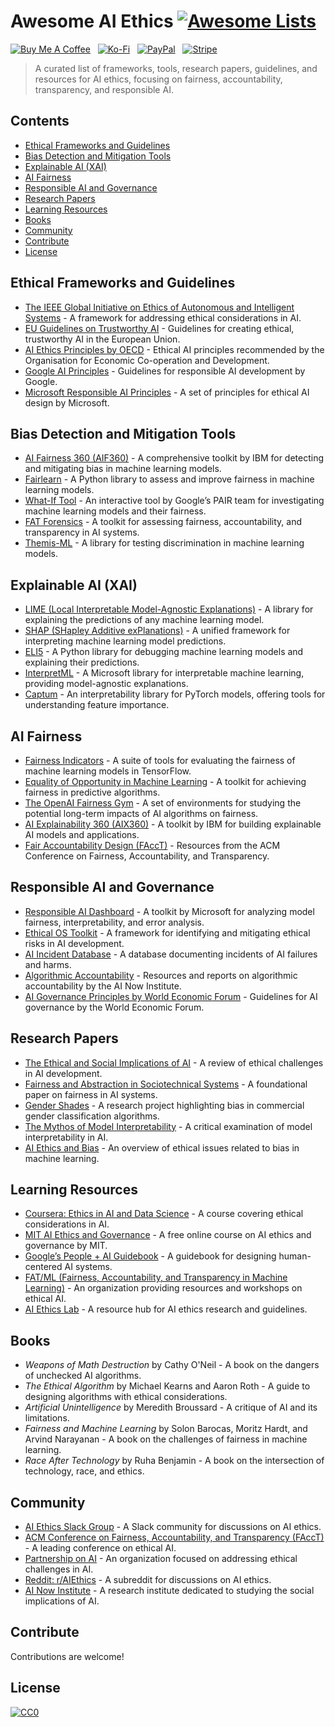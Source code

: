# Awesome AI Ethics [![Awesome Lists](https://srv-cdn.himpfen.io/badges/awesome-lists/awesomelists-flat.svg)](https://github.com/awesomelistsio/awesome)

[![Buy Me A Coffee](https://srv-cdn.himpfen.io/badges/buymeacoffee/buymeacoffee-flat.svg)](https://tinyurl.com/2h9aktmd) &nbsp; [![Ko-Fi](https://srv-cdn.himpfen.io/badges/kofi/kofi-flat.svg)](https://tinyurl.com/d4xnrptz) &nbsp; [![PayPal](https://srv-cdn.himpfen.io/badges/paypal/paypal-flat.svg)](https://tinyurl.com/mr22naua) &nbsp; [![Stripe](https://srv-cdn.himpfen.io/badges/stripe/stripe-flat.svg)](https://tinyurl.com/e8ymxdw3)

> A curated list of frameworks, tools, research papers, guidelines, and resources for AI ethics, focusing on fairness, accountability, transparency, and responsible AI.

## Contents

- [Ethical Frameworks and Guidelines](#ethical-frameworks-and-guidelines)
- [Bias Detection and Mitigation Tools](#bias-detection-and-mitigation-tools)
- [Explainable AI (XAI)](#explainable-ai-xai)
- [AI Fairness](#ai-fairness)
- [Responsible AI and Governance](#responsible-ai-and-governance)
- [Research Papers](#research-papers)
- [Learning Resources](#learning-resources)
- [Books](#books)
- [Community](#community)
- [Contribute](#contribute)
- [License](#license)

## Ethical Frameworks and Guidelines

- [The IEEE Global Initiative on Ethics of Autonomous and Intelligent Systems](https://ethicsinaction.ieee.org/) - A framework for addressing ethical considerations in AI.
- [EU Guidelines on Trustworthy AI](https://ec.europa.eu/digital-strategy/our-policies/european-approach-artificial-intelligence) - Guidelines for creating ethical, trustworthy AI in the European Union.
- [AI Ethics Principles by OECD](https://oecd.ai/en/ai-principles) - Ethical AI principles recommended by the Organisation for Economic Co-operation and Development.
- [Google AI Principles](https://ai.google/principles/) - Guidelines for responsible AI development by Google.
- [Microsoft Responsible AI Principles](https://www.microsoft.com/en-us/ai/responsible-ai) - A set of principles for ethical AI design by Microsoft.

## Bias Detection and Mitigation Tools

- [AI Fairness 360 (AIF360)](https://aif360.mybluemix.net/) - A comprehensive toolkit by IBM for detecting and mitigating bias in machine learning models.
- [Fairlearn](https://fairlearn.org/) - A Python library to assess and improve fairness in machine learning models.
- [What-If Tool](https://pair-code.github.io/what-if-tool/) - An interactive tool by Google’s PAIR team for investigating machine learning models and their fairness.
- [FAT Forensics](https://fat-forensics.org/) - A toolkit for assessing fairness, accountability, and transparency in AI systems.
- [Themis-ML](https://github.com/cosmicBboy/themis-ml) - A library for testing discrimination in machine learning models.

## Explainable AI (XAI)

- [LIME (Local Interpretable Model-Agnostic Explanations)](https://github.com/marcotcr/lime) - A library for explaining the predictions of any machine learning model.
- [SHAP (SHapley Additive exPlanations)](https://github.com/slundberg/shap) - A unified framework for interpreting machine learning model predictions.
- [ELI5](https://eli5.readthedocs.io/) - A Python library for debugging machine learning models and explaining their predictions.
- [InterpretML](https://interpret.ml/) - A Microsoft library for interpretable machine learning, providing model-agnostic explanations.
- [Captum](https://captum.ai/) - An interpretability library for PyTorch models, offering tools for understanding feature importance.

## AI Fairness

- [Fairness Indicators](https://www.tensorflow.org/tfx/guide/fairness_indicators) - A suite of tools for evaluating the fairness of machine learning models in TensorFlow.
- [Equality of Opportunity in Machine Learning](https://github.com/algofairness/equality-of-opportunity-in-machine-learning) - A toolkit for achieving fairness in predictive algorithms.
- [The OpenAI Fairness Gym](https://github.com/openai/fairness-gym) - A set of environments for studying the potential long-term impacts of AI algorithms on fairness.
- [AI Explainability 360 (AIX360)](https://aix360.mybluemix.net/) - A toolkit by IBM for building explainable AI models and applications.
- [Fair Accountability Design (FAccT)](https://facctconference.org/) - Resources from the ACM Conference on Fairness, Accountability, and Transparency.

## Responsible AI and Governance

- [Responsible AI Dashboard](https://responsibleaitoolbox.ai/) - A toolkit by Microsoft for analyzing model fairness, interpretability, and error analysis.
- [Ethical OS Toolkit](https://ethicalos.org/) - A framework for identifying and mitigating ethical risks in AI development.
- [AI Incident Database](https://incidentdatabase.ai/) - A database documenting incidents of AI failures and harms.
- [Algorithmic Accountability](https://www.ainowinstitute.org/reports.html) - Resources and reports on algorithmic accountability by the AI Now Institute.
- [AI Governance Principles by World Economic Forum](https://www.weforum.org/centre-for-the-fourth-industrial-revolution) - Guidelines for AI governance by the World Economic Forum.

## Research Papers

- [The Ethical and Social Implications of AI](https://arxiv.org/abs/2001.09768) - A review of ethical challenges in AI development.
- [Fairness and Abstraction in Sociotechnical Systems](https://dl.acm.org/doi/10.1145/3287560.3287598) - A foundational paper on fairness in AI systems.
- [Gender Shades](http://gendershades.org/) - A research project highlighting bias in commercial gender classification algorithms.
- [The Mythos of Model Interpretability](https://dl.acm.org/doi/10.1145/3236386.3241340) - A critical examination of model interpretability in AI.
- [AI Ethics and Bias](https://arxiv.org/abs/1810.01943) - An overview of ethical issues related to bias in machine learning.

## Learning Resources

- [Coursera: Ethics in AI and Data Science](https://www.coursera.org/learn/ethics-ai-data-science) - A course covering ethical considerations in AI.
- [MIT AI Ethics and Governance](https://www.edx.org/course/ai-ethics-and-governance) - A free online course on AI ethics and governance by MIT.
- [Google’s People + AI Guidebook](https://pair.withgoogle.com/guidebook/) - A guidebook for designing human-centered AI systems.
- [FAT/ML (Fairness, Accountability, and Transparency in Machine Learning)](https://www.fatml.org/) - An organization providing resources and workshops on ethical AI.
- [AI Ethics Lab](https://www.aiethicslab.com/) - A resource hub for AI ethics research and guidelines.

## Books

- *Weapons of Math Destruction* by Cathy O'Neil - A book on the dangers of unchecked AI algorithms.
- *The Ethical Algorithm* by Michael Kearns and Aaron Roth - A guide to designing algorithms with ethical considerations.
- *Artificial Unintelligence* by Meredith Broussard - A critique of AI and its limitations.
- *Fairness and Machine Learning* by Solon Barocas, Moritz Hardt, and Arvind Narayanan - A book on the challenges of fairness in machine learning.
- *Race After Technology* by Ruha Benjamin - A book on the intersection of technology, race, and ethics.

## Community

- [AI Ethics Slack Group](https://ethical.institute/slack.html) - A Slack community for discussions on AI ethics.
- [ACM Conference on Fairness, Accountability, and Transparency (FAccT)](https://facctconference.org/) - A leading conference on ethical AI.
- [Partnership on AI](https://www.partnershiponai.org/) - An organization focused on addressing ethical challenges in AI.
- [Reddit: r/AIEthics](https://www.reddit.com/r/AIEthics/) - A subreddit for discussions on AI ethics.
- [AI Now Institute](https://www.ainowinstitute.org/) - A research institute dedicated to studying the social implications of AI.

## Contribute

Contributions are welcome!

## License

[![CC0](https://mirrors.creativecommons.org/presskit/buttons/88x31/svg/by-sa.svg)](http://creativecommons.org/licenses/by-sa/4.0/)

